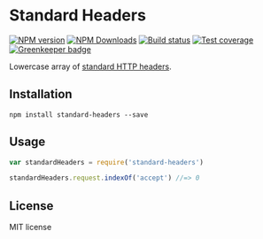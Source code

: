 # Standard Headers

[![NPM version][npm-image]][npm-url]
[![NPM Downloads][downloads-image]][downloads-url]
[![Build status][travis-image]][travis-url]
[![Test coverage][coveralls-image]][coveralls-url]
[![Greenkeeper badge](https://badges.greenkeeper.io/blakeembrey/standard-headers.svg)](https://greenkeeper.io/)

Lowercase array of [standard HTTP headers](https://en.wikipedia.org/wiki/List_of_HTTP_header_fields).

## Installation

```
npm install standard-headers --save
```

## Usage

```js
var standardHeaders = require('standard-headers')

standardHeaders.request.indexOf('accept') //=> 0
```

## License

MIT license

[npm-image]: https://img.shields.io/npm/v/standard-headers.svg?style=flat
[npm-url]: https://npmjs.org/package/standard-headers
[downloads-image]: https://img.shields.io/npm/dm/standard-headers.svg?style=flat
[downloads-url]: https://npmjs.org/package/standard-headers
[travis-image]: https://img.shields.io/travis/blakeembrey/standard-headers.svg?style=flat
[travis-url]: https://travis-ci.org/blakeembrey/standard-headers
[coveralls-image]: https://img.shields.io/coveralls/blakeembrey/standard-headers.svg?style=flat
[coveralls-url]: https://coveralls.io/r/blakeembrey/standard-headers?branch=master
